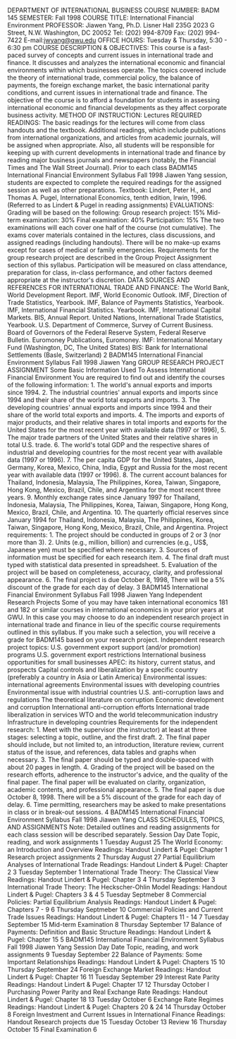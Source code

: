 DEPARTMENT OF INTERNATIONAL BUSINESS COURSE NUMBER: BADM 145 SEMESTER: Fall
1998 COURSE TITLE: International Financial Environment PROFESSOR: Jiawen Yang,
Ph.D. Lisner Hall 235G 2023 G Street, N.W. Washington, DC 20052 Tel: (202)
994-8709 Fax: (202) 994-7422 E-mail:jwyang@gwu.edu OFFICE HOURS: Tuesday &
Thursday, 5:30 - 6:30 pm COURSE DESCRIPTION & OBJECTIVES: This course is a
fast-paced survey of concepts and current issues in international trade and
finance. It discusses and analyzes the international economic and financial
environments within which businesses operate. The topics covered include the
theory of international trade, commercial policy, the balance of payments, the
foreign exchange market, the basic international parity conditions, and
current issues in international trade and finance. The objective of the course
is to afford a foundation for students in assessing international economic and
financial developments as they affect corporate business activity. METHOD OF
INSTRUCTION: Lectures REQUIRED READINGS: The basic readings for the lectures
will come from class handouts and the textbook. Additional readings, which
include publications from international organizations, and articles from
academic journals, will be assigned when appropriate. Also, all students will
be responsible for keeping up with current developments in international trade
and finance by reading major business journals and newspapers (notably, the
Financial Times and The Wall Street Journal). Prior to each class BADM145
International Financial Environment Syllabus Fall 1998 Jiawen Yang session,
students are expected to complete the required readings for the assigned
session as well as other preparations. Textbook: Lindert, Peter H., and Thomas
A. Pugel, International Economics, tenth edition, Irwin, 1996. (Referred to as
Lindert & Pugel in reading assignments) EVALUATIONS: Grading will be based on
the following: Group research project: 15% Mid-term examination: 30% Final
examination: 40% Participation: 15% The two examinations will each cover one
half of the course (not cumulative). The exams cover materials contained in
the lectures, class discussions, and assigned readings (including handouts).
There will be no make-up exams except for cases of medical or family
emergencies. Requirements for the group research project are described in the
Group Project Assignment section of this syllabus. Participation will be
measured on class attendance, preparation for class, in-class performance, and
other factors deemed appropriate at the instructor's discretion. DATA SOURCES
AND REFERENCES FOR INTERNATIONAL TRADE AND FINANCE: The World Bank, World
Development Report. IMF, World Economic Outlook. IMF, Direction of Trade
Statistics, Yearbook. IMF, Balance of Payments Statistics, Yearbook. IMF,
International Financial Statistics. Yearbook. IMF, International Capital
Markets. BIS, Annual Report. United Nations, International Trade Statistics,
Yearbook. U.S. Department of Commerce, Survey of Current Business. Board of
Governors of the Federal Reserve System, Federal Reserve Bulletin. Euromoney
Publications, Euromoney. IMF: International Monetary Fund (Washington, DC, The
United States) BIS: Bank for International Settlements (Basle, Switzerland) 2
BADM145 International Financial Environment Syllabus Fall 1998 Jiawen Yang
GROUP RESEARCH PROJECT ASSIGNMENT Some Basic Information Used To Assess
International Financial Environment You are required to find out and identify
the courses of the following information: 1\. The world's annual exports and
imports since 1994. 2\. The industrial countries' annual exports and imports
since 1994 and their share of the world total exports and imports. 3\. The
developing countries' annual exports and imports since 1994 and their share of
the world total exports and imports. 4\. The imports and exports of major
products, and their relative shares in total imports and exports for the
United States for the most recent year with available data (1997 or 1996), 5\.
The major trade partners of the United States and their relative shares in
total U.S. trade. 6\. The world's total GDP and the respective shares of
industrial and developing countries for the most recent year with available
data (1997 or 1996). 7\. The per capita GDP for the United States, Japan,
Germany, Korea, Mexico, China, India, Egypt and Russia for the most recent
year with available data (1997 or 1996). 8\. The current account balances for
Thailand, Indonesia, Malaysia, The Philippines, Korea, Taiwan, Singapore, Hong
Kong, Mexico, Brazil, Chile, and Argentina for the most recent three years.
9\. Monthly exchange rates since January 1997 for Thailand, Indonesia,
Malaysia, The Philippines, Korea, Taiwan, Singapore, Hong Kong, Mexico,
Brazil, Chile, and Argentina. 10\. The quarterly official reserves since
January 1994 for Thailand, Indonesia, Malaysia, The Philippines, Korea,
Taiwan, Singapore, Hong Kong, Mexico, Brazil, Chile, and Argentina. Project
requirements: 1\. The project should be conducted in groups of 2 or 3 (nor
more than 3). 2\. Units (e.g., million, billion) and currencies (e.g., US$,
Japanese yen) must be specified where necessary. 3\. Sources of information
must be specified for each research item. 4\. The final draft must typed with
statistical data presented in spreadsheet. 5\. Evaluation of the project will
be based on completeness, accuracy, clarity, and professional appearance. 6\.
The final project is due October 8, 1998, There will be a 5% discount of the
grade for each day of delay. 3 BADM145 International Financial Environment
Syllabus Fall 1998 Jiawen Yang Independent Research Projects Some of you may
have taken international economics 181 and 182 or similar courses in
international economics in your prior years at GWU. In this case you may
choose to do an independent research project in international trade and
finance in lieu of the specific course requirements outlined in this syllabus.
If you make such a selection, you will receive a grade for BADM145 based on
your research project. Independent research project topics: U.S. government
export support (and/or promotion) programs U.S. government export restrictions
International business opportunities for small businesses APEC: its history,
current status, and prospects Capital controls and liberalization by a
specific country (preferably a country in Asia or Latin America) Environmental
issues: international agreements Environmental issues with developing
countries Environmental issue with industrial countries U.S. anti-corruption
laws and regulations The theoretical literature on corruption Economic
development and corruption International anti-corruption efforts International
trade liberalization in services WTO and the world telecommunication industry
Infrastructure in developing countries Requirements for the independent
research: 1\. Meet with the supervisor (the instructor) at least at three
stages: selecting a topic, outline, and the first draft. 2\. The final paper
should include, but not limited to, an introduction, literature review,
current status of the issue, and references, data tables and graphs when
necessary. 3\. The final paper should be typed and double-spaced with about 20
pages in length. 4\. Grading of the project will be based on the research
efforts, adherence to the instructor's advice, and the quality of the final
paper. The final paper will be evaluated on clarity, organization, academic
contents, and professional appearance. 5\. The final paper is due October 8,
1998. There will be a 5% discount of the grade for each day of delay. 6\. Time
permitting, researchers may be asked to make presentations in class or in
break-out sessions. 4 BADM145 International Financial Environment Syllabus
Fall 1998 Jiawen Yang CLASS SCHEDULES, TOPICS, AND ASSIGNMENTS Note: Detailed
outlines and reading assignments for each class session will be described
separately. Session Day Date Topic, reading, and work assignments 1 Tuesday
August 25 The World Economy: an Introduction and Overview Readings: Handout
Lindert & Pugel: Chapter 1 Research project assignments 2 Thursday August 27
Partial Equilibrium Analyses of International Trade Readings: Handout Lindert
& Pugel: Chapter 2 3 Tuesday September 1 International Trade Theory: The
Classical View Readings: Handout Lindert & Pugel: Chapter 3 4 Thursday
September 3 International Trade Theory: The Heckscher-Ohlin Model Readings:
Handout Lindert & Pugel: Chapters 3 & 4 5 Tuesday Septmeber 8 Commercial
Policies: Partial Equilibrium Analysis Readings: Handout Lindert & Pugel:
Chapters 7 - 9 6 Thursday Septmeber 10 Commercial Policies and Current Trade
Issues Readings: Handout Lindert & Pugel: Chapters 11 - 14 7 Tuesday September
15 Mid-term Examination 8 Thursday September 17 Balance of Payments:
Definition and Basic Structure Readings: Handout Lindert & Pugel: Chapter 15 5
BADM145 International Financial Environment Syllabus Fall 1998 Jiawen Yang
Session Day Date Topic, reading, and work assignments 9 Tuesday September 22
Balance of Payments: Some Important Relationships Readings: Handout Lindert &
Pugel: Chapters 15 10 Thursday September 24 Foreign Exchange Market Readings:
Handout Lindert & Pugel: Chapter 16 11 Tuesday September 29 Interest Rate
Parity Readings: Handout Lindert & Pugel: Chapter 17 12 Thursday October I
Purchasing Power Parity and Real Exchange Rate Readings: Handout Lindert &
Pugel: Chapter 18 13 Tuesday October 6 Exchange Rate Regimes Readings: Handout
Lindert & Pugel: Chapters 20 & 24 14 Thursday October 8 Foreign Investment and
Current Issues in International Finance Readings: Handout Research projects
due 15 Tuesday October 13 Review 16 Thursday October 15 Final Examination 6

